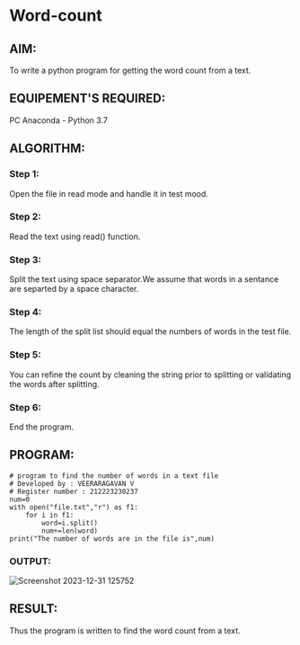 # Word-count
## AIM:
To write a python program for getting the word count from a text.
## EQUIPEMENT'S REQUIRED: 
PC
Anaconda - Python 3.7
## ALGORITHM: 
### Step 1:
Open the file in read mode and handle it in test mood.
### Step 2: 
Read the text using read() function. 
### Step 3: 
Split the text using space separator.We assume that words in a sentance are separted by a space character.
### Step 4:  
The length of the split list should equal the numbers of words in the test file.
### Step 5: 
You can refine the count by cleaning the string prior to splitting or validating the words after splitting.
### Step 6: 
End the program.
## PROGRAM:
```
# program to find the number of words in a text file
# Developed by : VEERARAGAVAN V
# Register number : 212223230237
num=0
with open("file.txt","r") as f1:
    for i in f1:
        word=i.split()
        num+=len(word)
print("The number of words are in the file is",num)
```
### OUTPUT:
![Screenshot 2023-12-31 125752](https://github.com/veerargavanv27/Word-count/assets/138955645/51dbcf54-6860-4c75-838b-c0e433394c7d)
## RESULT:
Thus the program is written to find the word count from a text.
